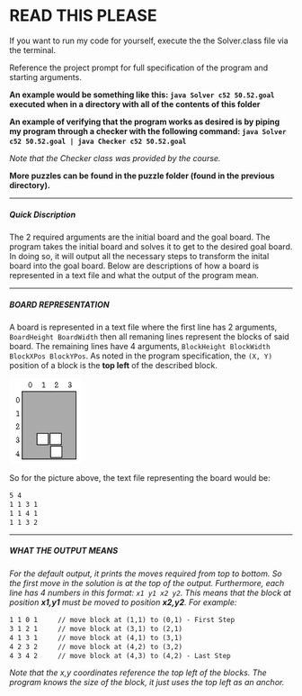 # READ THIS PLEASE

If you want to run my code for yourself, execute the the Solver.class file via the terminal.

Reference the project prompt for full specification of the program and starting arguments.

**An example would be something like this: `java Solver c52 50.52.goal` executed when in a directory with all of the contents of this folder**

**An example of verifying that the program works as desired is by piping my program through a checker with the following command: `java Solver c52 50.52.goal | java Checker c52 50.52.goal`**

*Note that the Checker class was provided by the course.*

__More puzzles can be found in the puzzle folder (found in the previous directory).__

************************************************

##### Quick Discription #####

The 2 required arguments are the initial board and the goal board. The program takes the initial board and solves it to get to the desired goal board. In doing so, it will output all the necessary steps to transform the inital board into the goal board. Below are descriptions of how a board is represented in a text file and what the output of the program mean.

************************************************

##### BOARD REPRESENTATION #####

A board is represented in a text file where the first line has 2 arguments, `BoardHeight BoardWidth` then all remaning lines represent the blocks of said board. The remaining lines have 4 arguments, `BlockHeight BlockWidth BlockXPos BlockYPos`. As noted in the program specification, the `(X, Y)` position of a block is the **top left** of the described block. 


![Pic](SampleConfig.gif?raw=true)

So for the picture above, the text file representing the board would be:

~~~
5 4
1 1 3 1
1 1 4 1
1 1 3 2
~~~

************************************************

##### WHAT THE OUTPUT MEANS #####

*For the default output, it prints the moves required from top to bottom. So the first move in the solution is at the top of the output. Furthermore, each line has 4 numbers in this format: `x1 y1 x2 y2`. This means that the block at position **x1,y1** must be moved to position **x2,y2**. For example:*
~~~
1 1 0 1		// move block at (1,1) to (0,1) - First Step
3 1 2 1		// move block at (3,1) to (2,1)
4 1 3 1		// move block at (4,1) to (3,1)
4 2 3 2		// move block at (4,2) to (3,2)
4 3 4 2		// move block at (4,3) to (4,2) - Last Step
~~~
*Note that the x,y coordinates reference the top left of the blocks. The program knows the size of the block, it just uses the top left as an anchor.*

